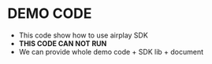 # DEMO CODE   

* This code show how to use airplay SDK                   
* **THIS CODE CAN NOT RUN**                        
* We can provide whole demo code + SDK lib + document             

 

